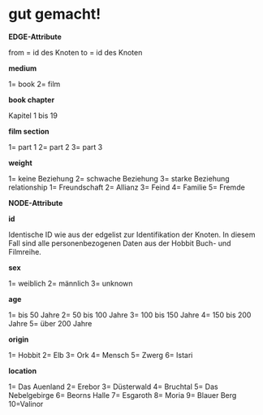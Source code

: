 # gut gemacht! 

**EDGE-Attribute**

from = id des Knoten
to = id des Knoten

**medium**

1= book
2= film

**book chapter**

Kapitel 1 bis 19

**film section**

1= part 1
2= part 2
3= part 3

**weight**

1= keine Beziehung
2= schwache Beziehung
3= starke Beziehung 
relationship
1= Freundschaft
2= Allianz 
3= Feind
4= Familie
5= Fremde

**NODE-Attribute**

**id**

Identische ID wie aus der edgelist zur Identifikation der Knoten. In diesem Fall sind alle personenbezogenen Daten aus der Hobbit Buch- und Filmreihe.

**sex**

1= weiblich
2= männlich
3= unknown

**age**

1= bis 50 Jahre
2= 50 bis 100 Jahre
3= 100 bis 150 Jahre
4= 150 bis 200 Jahre
5= über 200 Jahre

**origin**

1= Hobbit
2= Elb
3= Ork
4= Mensch
5= Zwerg
6= Istari

**location**

1= Das Auenland
2= Erebor
3= Düsterwald
4= Bruchtal
5= Das Nebelgebirge
6= Beorns Halle
7= Esgaroth
8= Moria
9= Blauer Berg
10=Valinor




